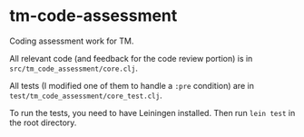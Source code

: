 # tm-code-assessment

Coding assessment work for TM.

All relevant code (and feedback for the code review portion) is in `src/tm_code_assessment/core.clj`.

All tests (I modified one of them to handle a `:pre` condition) are in `test/tm_code_assessment/core_test.clj`.

To run the tests, you need to have Leiningen installed. Then run `lein test` in the root directory.
